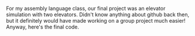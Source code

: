 For my assembly language class, our final project was an elevator simulation with two elevators. Didn't know anything about github back then, but it definitely would have made working on a group project much easier! Anyway, here's the final code.
